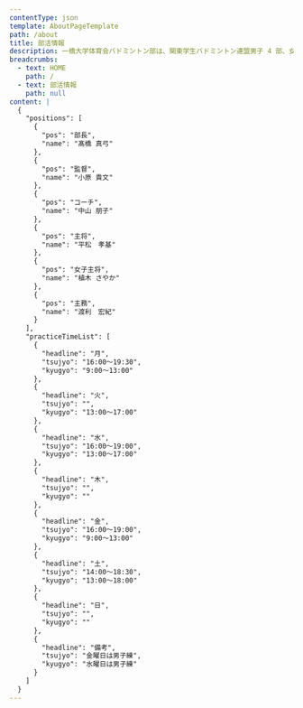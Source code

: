 ```yaml
---
contentType: json
template: AboutPageTemplate
path: /about
title: 部活情報
description: 一橋大学体育会バドミントン部は、関東学生バドミントン連盟男子 4 部、女子 5 部に所属し、リーグでの昇格を目指して週 3 ～ 5 日練習に取り組んでいます。
breadcrumbs:
  - text: HOME
    path: /
  - text: 部活情報
    path: null
content: |
  {
    "positions": [
      {
        "pos": "部長",
        "name": "髙橋 真弓"
      },
      {
        "pos": "監督",
        "name": "小原 貴文"
      },
      {
        "pos": "コーチ",
        "name": "中山 朋子"
      },
      {
        "pos": "主将",
        "name": "平松　孝基"
      },
      {
        "pos": "女子主将",
        "name": "植木 さやか"
      },
      {
        "pos": "主務",
        "name": "渡利　宏紀"
      }
    ],
    "practiceTimeList": [
      {
        "headline": "月",
        "tsujyo": "16:00～19:30",
        "kyugyo": "9:00～13:00"
      },
      {
        "headline": "火",
        "tsujyo": "",
        "kyugyo": "13:00～17:00"
      },
      {
        "headline": "水",
        "tsujyo": "16:00～19:00",
        "kyugyo": "13:00～17:00"
      },
      {
        "headline": "木",
        "tsujyo": "",
        "kyugyo": ""
      },
      {
        "headline": "金",
        "tsujyo": "16:00～19:00",
        "kyugyo": "9:00～13:00"
      },
      {
        "headline": "土",
        "tsujyo": "14:00～18:30",
        "kyugyo": "13:00～18:00"
      },
      {
        "headline": "日",
        "tsujyo": "",
        "kyugyo": ""
      },
      {
        "headline": "備考",
        "tsujyo": "金曜日は男子練",
        "kyugyo": "水曜日は男子練"
      }
    ]
  }
---
```

